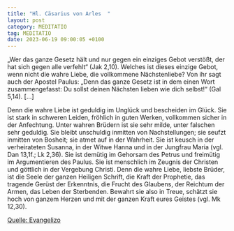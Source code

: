```yaml
---
title: "Hl. Cäsarius von Arles  "
layout: post
category: MEDITATIO
tag: MEDITATIO
date: 2023-06-19 09:00:05 +0100
---
```

„Wer das ganze Gesetz hält und nur gegen ein einziges Gebot verstößt, der hat sich gegen alle verfehlt“ (Jak 2,10). Welches ist dieses einzige Gebot, wenn nicht die wahre Liebe, die vollkommene Nächstenliebe? Von ihr sagt auch der Apostel Paulus: „Denn das ganze Gesetz ist in dem einen Wort zusammengefasst: Du sollst deinen Nächsten lieben wie dich selbst!“ (Gal 5,14).<!--more--> […]

Denn die wahre Liebe ist geduldig im Unglück und bescheiden im Glück. Sie ist stark in schweren Leiden, fröhlich in guten Werken, vollkommen sicher in der Anfechtung. Unter wahren Brüdern ist sie sehr milde, unter falschen sehr geduldig. Sie bleibt unschuldig inmitten von Nachstellungen; sie seufzt inmitten von Bosheit; sie atmet auf in der Wahrheit. Sie ist keusch in der verheirateten Susanna, in der Witwe Hanna und in der Jungfrau Maria (vgl. Dan 13,1f.; Lk 2,36). Sie ist demütig im Gehorsam des Petrus und freimütig im Argumentieren des Paulus. Sie ist menschlich im Zeugnis der Christen und göttlich in der Vergebung Christi. Denn die wahre Liebe, liebste Brüder, ist die Seele der ganzen Heiligen Schrift, die Kraft der Prophetie, das tragende Gerüst der Erkenntnis, die Frucht des Glaubens, der Reichtum der Armen, das Leben der Sterbenden. Bewahrt sie also in Treue, schätzt sie hoch von ganzem Herzen und mit der ganzen Kraft eures Geistes (vgl. Mk 12,30).


[Quelle: Evangelizo](https://evangeliumtagfuertag.org/DE/gospel)